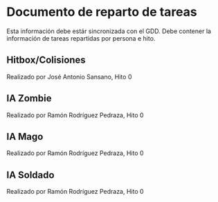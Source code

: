 # Documento de reparto de tareas
Esta información debe estár sincronizada con el GDD. Debe contener la información de tareas repartidas por persona e hito.

## Hitbox/Colisiones
Realizado por José Antonio Sansano, Hito 0

## IA Zombie
Realizado por Ramón Rodríguez Pedraza, Hito 0

## IA Mago
Realizado por Ramón Rodríguez Pedraza, Hito 0

## IA Soldado
Realizado por Ramón Rodríguez Pedraza, Hito 0